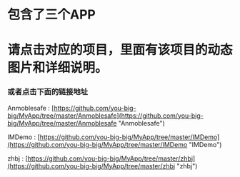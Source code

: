 


# 包含了三个APP #


# 请点击对应的项目，里面有该项目的动态图片和详细说明。 #

### 或者点击下面的链接地址 ###


Anmoblesafe : [https://github.com/you-big-big/MyApp/tree/master/Anmoblesafe](https://github.com/you-big-big/MyApp/tree/master/Anmoblesafe "Anmoblesafe")

IMDemo : [https://github.com/you-big-big/MyApp/tree/master/IMDemo](https://github.com/you-big-big/MyApp/tree/master/IMDemo "IMDemo")

zhbj : [https://github.com/you-big-big/MyApp/tree/master/zhbj](https://github.com/you-big-big/MyApp/tree/master/zhbj "zhbj")







